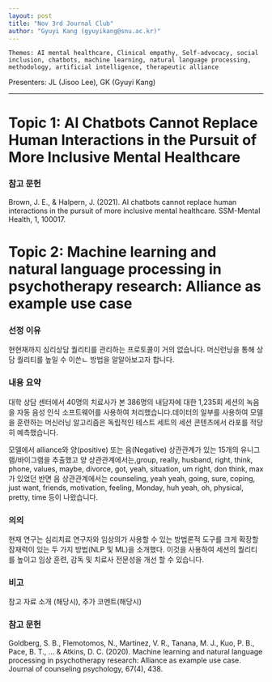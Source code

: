 ```yaml
---
layout: post
title: "Nov 3rd Journal Club"
author: "Gyuyi Kang (gyuyikang@snu.ac.kr)"
---
```


    Themes: AI mental healthcare, Clinical empathy, Self-advocacy, social inclusion, chatbots, machine learning, natural language processing, methodology, artificial intelligence, therapeutic alliance

Presenters: JL (Jisoo Lee), GK (Gyuyi Kang) <br>

-----------------
# Topic 1: AI Chatbots Cannot Replace Human Interactions in the Pursuit of More Inclusive Mental Healthcare

### **참고 문헌**
Brown, J. E., & Halpern, J. (2021). AI chatbots cannot replace human interactions in the pursuit of more inclusive mental healthcare. SSM-Mental Health, 1, 100017.

# Topic 2: Machine learning and natural language processing in psychotherapy research: Alliance as example use case

### **선정 이유**
현현재까지 심리상담 퀄리티를 관리하는 프로토콜이 거의 없습니다. 머신런닝을 통해 상담 퀄리티를 높일 수 이쓴ㄴ 방법을
알알아보고자 합니다. 
### **내용 요약**

대학 상담 센터에서 40명의 치료사가 본 386명의 내담자에 대한 1,235회 세션의 녹음을 자동 음성 인식 소프트웨어를
사용하여 처리했습니다.데이터의 일부를 사용하여 모델을 훈련하는 머신러닝 알고리즘은 독립적인 테스트 세트의 세션 
콘텐츠에서 라포를 적당히 예측했습니다.

 모델에서 alliance와 양(positive) 또는 음(Negative) 상관관계가 있는 15개의 유니그램/바이그램을
 추출했고 양 상관관계에서는,group, really, husband, right, think, phone, values, maybe,
 divorce, got, yeah, situation, um right, don think, max가 있었던 반면 음 상관관계에서는
counseling, yeah yeah, going, sure, coping, just want, friends, motivation,
feeling, Monday, huh yeah, oh, physical, pretty, time 등이 나왔습니다. 

### **의의**

현재 연구는 심리치료 연구자와 임상의가 사용할 수 있는 방법론적 도구를 크게 확장할 잠재력이 있는 두 가지
방법(NLP 및 ML)을 소개했다. 이것을 사용하여 세션의 퀄리티를 높이고 임상 훈련, 감독 및 치료사 전문성을
개선 할 수 있습니다. 

### **비고**

참고 자료 소개 (해당시), 추가 코멘트(해당시)

### **참고 문헌**

Goldberg, S. B., Flemotomos, N., Martinez, V. R., Tanana, M. J., Kuo, P. B., Pace, B. T., ... & Atkins, D. C. (2020). Machine learning and natural language processing in psychotherapy research: Alliance as example use case. Journal of counseling psychology, 67(4), 438.

